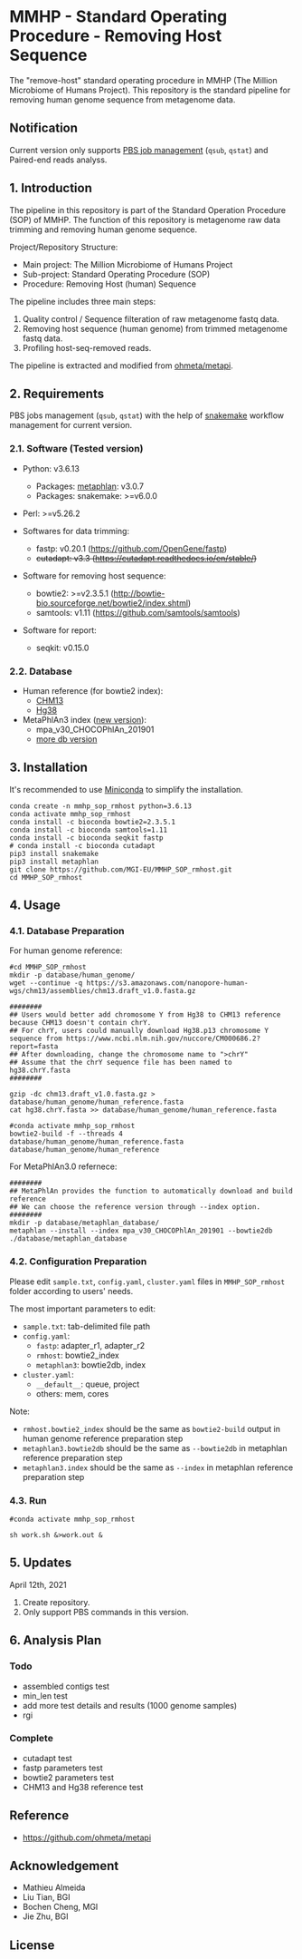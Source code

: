 # MMHP - Standard Operating Procedure - Removing Host Sequence

The "remove-host" standard operating procedure in MMHP (The Million Microbiome of Humans Project). This repository is the standard pipeline for removing human genome sequence from metagenome data.

## Notification

Current version only supports [PBS job management](https://albertsk.files.wordpress.com/2011/12/pbs.pdf) (`qsub`, `qstat`) and Paired-end reads analyss.

## 1. Introduction

The pipeline in this repository is part of the Standard Operation Procedure (SOP) of MMHP. The function of this repository is metagenome raw data trimming and removing human genome sequence.

Project/Repository Structure:

- Main project: The Million Microbiome of Humans Project
- Sub-project: Standard Operating Procedure (SOP)
- Procedure: Removing Host (human) Sequence

The pipeline includes three main steps:

1. Quality control / Sequence filteration of raw metagenome fastq data.
2. Removing host sequence (human genome) from trimmed metagenome fastq data.
3. Profiling host-seq-removed reads.

The pipeline is extracted and modified from [ohmeta/metapi](https://github.com/ohmeta/metapi).

## 2. Requirements

PBS jobs management (`qsub`, `qstat`) with the help of [snakemake](https://snakemake.readthedocs.io/en/stable/) workflow management for current version.

### 2.1. Software (Tested version)

- Python: v3.6.13
  - Packages: [metaphlan](https://github.com/biobakery/MetaPhlAn): v3.0.7
  - Packages: snakemake: >=v6.0.0
- Perl: >=v5.26.2

- Softwares for data trimming:  
  - fastp: v0.20.1 (<https://github.com/OpenGene/fastp>)
  - ~~cutadapt: v3.3 (<https://cutadapt.readthedocs.io/en/stable/>)~~

- Software for removing host sequence:
  - bowtie2: >=v2.3.5.1 (<http://bowtie-bio.sourceforge.net/bowtie2/index.shtml>)
  - samtools: v1.11 (<https://github.com/samtools/samtools>)

- Software for report:
  - seqkit: v0.15.0

### 2.2. Database

- Human reference (for bowtie2 index):
  - [CHM13](https://github.com/nanopore-wgs-consortium/CHM13)
  - [Hg38](https://www.ncbi.nlm.nih.gov/assembly/GCF_000001405.39/)
- MetaPhlAn3 index ([new version](https://github.com/biobakery/MetaPhlAn/wiki/MetaPhlAn-3.0)):
  - mpa_v30_CHOCOPhlAn_201901
  - [more db version](https://drive.google.com/drive/folders/1_HaY16mT7mZ_Z8JtesH8zCfG9ikWcLXG)

## 3. Installation

It's recommended to use [Miniconda](https://docs.conda.io/en/latest/miniconda.html) to simplify the installation.

```shell
conda create -n mmhp_sop_rmhost python=3.6.13
conda activate mmhp_sop_rmhost
conda install -c bioconda bowtie2=2.3.5.1
conda install -c bioconda samtools=1.11
conda install -c bioconda seqkit fastp
# conda install -c bioconda cutadapt
pip3 install snakemake
pip3 install metaphlan
git clone https://github.com/MGI-EU/MMHP_SOP_rmhost.git
cd MMHP_SOP_rmhost
```

## 4. Usage

### 4.1. Database Preparation

For human genome reference:

```shell
#cd MMHP_SOP_rmhost
mkdir -p database/human_genome/
wget --continue -q https://s3.amazonaws.com/nanopore-human-wgs/chm13/assemblies/chm13.draft_v1.0.fasta.gz

########
## Users would better add chromosome Y from Hg38 to CHM13 reference because CHM13 doesn't contain chrY.
## For chrY, users could manually download Hg38.p13 chromosome Y sequence from https://www.ncbi.nlm.nih.gov/nuccore/CM000686.2?report=fasta 
## After downloading, change the chromosome name to ">chrY"
## Assume that the chrY sequence file has been named to hg38.chrY.fasta
########

gzip -dc chm13.draft_v1.0.fasta.gz > database/human_genome/human_reference.fasta
cat hg38.chrY.fasta >> database/human_genome/human_reference.fasta

#conda activate mmhp_sop_rmhost
bowtie2-build -f --threads 4 database/human_genome/human_reference.fasta database/human_genome/human_reference
```

For MetaPhlAn3.0 refernece:

```shell
########
## MetaPhlAn provides the function to automatically download and build reference
## We can choose the reference version through --index option.
########
mkdir -p database/metaphlan_database/
metaphlan --install --index mpa_v30_CHOCOPhlAn_201901 --bowtie2db ./database/metaphlan_database
```

### 4.2. Configuration Preparation

Please edit `sample.txt`, `config.yaml`, `cluster.yaml` files in `MMHP_SOP_rmhost` folder according to users' needs.

The most important parameters to edit:

- `sample.txt`: tab-delimited file path
- `config.yaml`:
  - `fastp`: adapter_r1, adapter_r2
  - `rmhost`: bowtie2_index
  - `metaphlan3`: bowtie2db, index 
- `cluster.yaml`:
  - `__default__`: queue, project
  - others: mem, cores

Note:

- `rmhost.bowtie2_index` should be the same as `bowtie2-build` output in human genome reference preparation step
- `metaphlan3.bowtie2db` should be the same as `--bowtie2db` in metaphlan reference preparation step
- `metaphlan3.index` should be the same as `--index` in metaphlan reference preparation step

### 4.3. Run

```shell
#conda activate mmhp_sop_rmhost

sh work.sh &>work.out &
```

## 5. Updates

April 12th, 2021

1. Create repository.
2. Only support PBS commands in this version.

## 6. Analysis Plan

### Todo

- assembled contigs test
- min_len test
- add more test details and results (1000 genome samples)
- rgi

### Complete

- cutadapt test
- fastp parameters test
- bowtie2 parameters test
- CHM13 and Hg38 reference test

## Reference

- <https://github.com/ohmeta/metapi>

## Acknowledgement

- Mathieu Almeida
- Liu Tian, BGI
- Bochen Cheng, MGI
- Jie Zhu, BGI

## License
